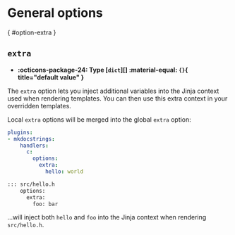# General options

[](){ #option-extra }
## `extra`

- **:octicons-package-24: Type [`dict`][] :material-equal: `{}`{ title="default value" }**

The `extra` option lets you inject additional variables into the Jinja context used when rendering templates. You can then use this extra context in your overridden templates.

Local `extra` options will be merged into the global `extra` option:

```yaml title="in mkdocs.yml (global configuration)"
plugins:
- mkdocstrings:
    handlers:
      c:
        options:
          extra:
            hello: world
```

```md title="in docs/some_page.md (local configuration)"
::: src/hello.h
    options:
      extra:
        foo: bar
```

...will inject both `hello` and `foo` into the Jinja context when rendering `src/hello.h`.
